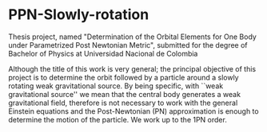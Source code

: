 # PPN-Slowly-rotation
Thesis project, named "Determination of the Orbital Elements for One Body under Parametrized Post Newtonian Metric", submitted for the degree of Bachelor of Physics at Universidad Nacional de Colombia


Although the title of this work is very general; the principal objective of this project is to determine the orbit followed by a particle around a slowly rotating weak gravitational source. By being specific, with ``weak gravitational source'' we mean that the central body generates a weak gravitational field, therefore is not necessary to work with the general Einstein equations and the Post-Newtonian (PN) approximation is enough to determine the motion of the particle. We work up to the 1PN order.

